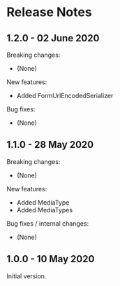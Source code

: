 # Release Notes

## 1.2.0 - 02 June 2020

Breaking changes:
- (None)

New features:
- Added FormUrlEncodedSerializer

Bug fixes:
- (None)

## 1.1.0 - 28 May 2020

Breaking changes:
- (None)

New features:
- Added MediaType
- Added MediaTypes

Bug fixes / internal changes:
- (None)

## 1.0.0 - 10 May 2020

Initial version.
